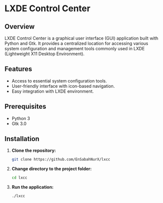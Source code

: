 # LXDE Control Center

## Overview

LXDE Control Center is a graphical user interface (GUI) application built with Python and Gtk. It provides a centralized location for accessing various system configuration and management tools commonly used in LXDE (Lightweight X11 Desktop Environment).

## Features

- Access to essential system configuration tools.
- User-friendly interface with icon-based navigation.
- Easy integration with LXDE environment.

## Prerequisites

- Python 3
- Gtk 3.0

## Installation

1. **Clone the repository:**

   ```bash
   git clone https://github.com/EnSabahNurX/lxcc

2. **Change directory to the project folder:**

   ```bash
   cd lxcc

2. **Run the application:**

   ```bash
   ./lxcc
